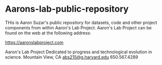 # Aarons-lab-public-repository

THis is Aaron Suzar's public repository for datasets, code and other project components from within Aaron's Lab Project. Aaron's Lab Project can be found on the web at the following address:

https://aaronslabproject.com

Aaron's Lab Project
Dedicated to progress and technological evolution in science.
Mountain View, CA
abs215@g.harvard.edu
650.567.4289
